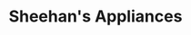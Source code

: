 ---
title: "Sheehan's Appliances"
url: /baldwinsville/sheehans-appliances/
shop: Haushaltsgeräte
---